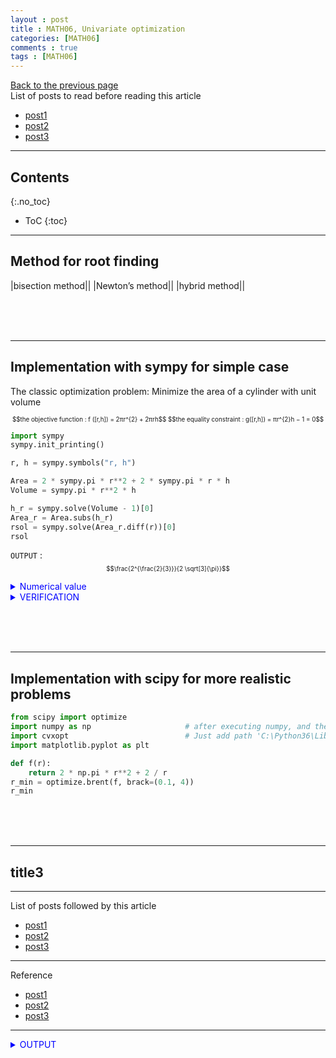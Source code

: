 ```yaml
---
layout : post
title : MATH06, Univariate optimization
categories: [MATH06]
comments : true
tags : [MATH06]
---
```

[Back to the previous page](https://userdyk-github.github.io/Study.html) <br>
List of posts to read before reading this article
- <a href='https://userdyk-github.github.io/'>post1</a>
- <a href='https://userdyk-github.github.io/'>post2</a>
- <a href='https://userdyk-github.github.io/'>post3</a>

---

## Contents
{:.no_toc}

* ToC
{:toc}

<hr class="division1">

## **Method for root finding**

|bisection method||
|Newton’s method||
|hybrid method||

<br><br><br>
<hr class="division2">

## **Implementation with sympy for simple case**
The classic optimization problem: Minimize the area of a cylinder with unit volume
<div style="font-size: 70%; text-align: center;">
  $$the objective function : f ([r,h]) = 2πr^{2} + 2πrh$$
  $$the equality constraint : g([r,h]) = πr^{2}h − 1 = 0$$
</div>

```python
import sympy 
sympy.init_printing()

r, h = sympy.symbols("r, h") 

Area = 2 * sympy.pi * r**2 + 2 * sympy.pi * r * h 
Volume = sympy.pi * r**2 * h 

h_r = sympy.solve(Volume - 1)[0]
Area_r = Area.subs(h_r)
rsol = sympy.solve(Area_r.diff(r))[0] 
rsol
```
`OUTPUT` : <span style="font-size: 70%;">$$\frac{2^{\frac{2}{3}}}{2 \sqrt[3]{\pi}}$$</span>

<details markdown="1">
<summary class='jb-small' style="color:blue">Numerical value</summary>
<hr class='division3'>
```python
_.evalf()
```
`OUTPUT` : <span style="font-size: 70%;">0.541926070139289<span>
<hr class='division3'>
</details>

<details markdown="1">
<summary class='jb-small' style="color:blue">VERIFICATION</summary>
<hr class='division3'>
```python
Area_r.diff(r, 2).subs(r, rsol)
```
`OUTPUT` : <span style="font-size:70%;">12π</span>

```python
Area_r.subs(r, rsol)  
```
`OUTPUT` : <span style="font-size:70%;">$$3 \sqrt[3]{2} \sqrt[3]{\pi}$$</span>

```python
_.evalf()
```
`OUTPUT` : <span style="font-size:70%;">$$5.53581044593209$$</span>
<hr class='division3'>
</details>
  
  
<br><br><br>
<hr class="division2">

## **Implementation with scipy for more realistic problems**

```python
from scipy import optimize
import numpy as np                     # after executing numpy, and then execute cvxopt!
import cvxopt                          # Just add path 'C:\Python36\Library\bin' to PATH environment variable
import matplotlib.pyplot as plt 

def f(r):   
    return 2 * np.pi * r**2 + 2 / r
r_min = optimize.brent(f, brack=(0.1, 4)) 
r_min 
```
<br><br><br>
<hr class="division2">

## title3

<hr class="division1">

List of posts followed by this article
- [post1](https://userdyk-github.github.io/)
- <a href='https://userdyk-github.github.io/'>post2</a>
- <a href='https://userdyk-github.github.io/'>post3</a>

---

Reference
- [post1](https://userdyk-github.github.io/)
- <a href='https://userdyk-github.github.io/'>post2</a>
- <a href='https://userdyk-github.github.io/'>post3</a>

---


<details markdown="1">
<summary class='jb-small' style="color:blue">OUTPUT</summary>
<hr class='division3'>
<hr class='division3'>
</details>
